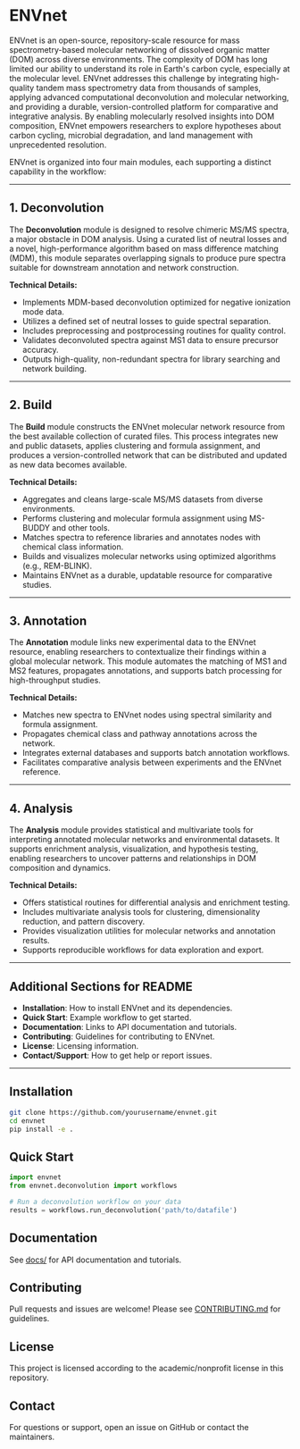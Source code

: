 # ENVnet

ENVnet is an open-source, repository-scale resource for mass spectrometry-based molecular networking of dissolved organic matter (DOM) across diverse environments. The complexity of DOM has long limited our ability to understand its role in Earth's carbon cycle, especially at the molecular level. ENVnet addresses this challenge by integrating high-quality tandem mass spectrometry data from thousands of samples, applying advanced computational deconvolution and molecular networking, and providing a durable, version-controlled platform for comparative and integrative analysis. By enabling molecularly resolved insights into DOM composition, ENVnet empowers researchers to explore hypotheses about carbon cycling, microbial degradation, and land management with unprecedented resolution.

ENVnet is organized into four main modules, each supporting a distinct capability in the workflow:

---

## 1. Deconvolution

The **Deconvolution** module is designed to resolve chimeric MS/MS spectra, a major obstacle in DOM analysis. Using a curated list of neutral losses and a novel, high-performance algorithm based on mass difference matching (MDM), this module separates overlapping signals to produce pure spectra suitable for downstream annotation and network construction.

**Technical Details:**  
- Implements MDM-based deconvolution optimized for negative ionization mode data.
- Utilizes a defined set of neutral losses to guide spectral separation.
- Includes preprocessing and postprocessing routines for quality control.
- Validates deconvoluted spectra against MS1 data to ensure precursor accuracy.
- Outputs high-quality, non-redundant spectra for library searching and network building.

---

## 2. Build

The **Build** module constructs the ENVnet molecular network resource from the best available collection of curated files. This process integrates new and public datasets, applies clustering and formula assignment, and produces a version-controlled network that can be distributed and updated as new data becomes available.

**Technical Details:**  
- Aggregates and cleans large-scale MS/MS datasets from diverse environments.
- Performs clustering and molecular formula assignment using MS-BUDDY and other tools.
- Matches spectra to reference libraries and annotates nodes with chemical class information.
- Builds and visualizes molecular networks using optimized algorithms (e.g., REM-BLINK).
- Maintains ENVnet as a durable, updatable resource for comparative studies.

---

## 3. Annotation

The **Annotation** module links new experimental data to the ENVnet resource, enabling researchers to contextualize their findings within a global molecular network. This module automates the matching of MS1 and MS2 features, propagates annotations, and supports batch processing for high-throughput studies.

**Technical Details:**  
- Matches new spectra to ENVnet nodes using spectral similarity and formula assignment.
- Propagates chemical class and pathway annotations across the network.
- Integrates external databases and supports batch annotation workflows.
- Facilitates comparative analysis between experiments and the ENVnet reference.

---

## 4. Analysis

The **Analysis** module provides statistical and multivariate tools for interpreting annotated molecular networks and environmental datasets. It supports enrichment analysis, visualization, and hypothesis testing, enabling researchers to uncover patterns and relationships in DOM composition and dynamics.

**Technical Details:**  
- Offers statistical routines for differential analysis and enrichment testing.
- Includes multivariate analysis tools for clustering, dimensionality reduction, and pattern discovery.
- Provides visualization utilities for molecular networks and annotation results.
- Supports reproducible workflows for data exploration and export.

---

## Additional Sections for README

- **Installation**: How to install ENVnet and its dependencies.
- **Quick Start**: Example workflow to get started.
- **Documentation**: Links to API documentation and tutorials.
- **Contributing**: Guidelines for contributing to ENVnet.
- **License**: Licensing information.
- **Contact/Support**: How to get help or report issues.

---

## Installation

```bash
git clone https://github.com/yourusername/envnet.git
cd envnet
pip install -e .
```

## Quick Start

```python
import envnet
from envnet.deconvolution import workflows

# Run a deconvolution workflow on your data
results = workflows.run_deconvolution('path/to/datafile')
```

## Documentation

See [docs/](docs/) for API documentation and tutorials.

## Contributing

Pull requests and issues are welcome! Please see [CONTRIBUTING.md](CONTRIBUTING.md) for guidelines.

## License

This project is licensed according to the academic/nonprofit license in this repository.

## Contact

For questions or support, open an issue on GitHub or contact the maintainers.